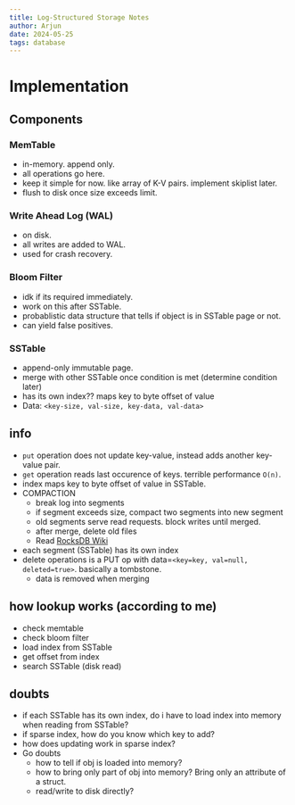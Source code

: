 ```yaml
---
title: Log-Structured Storage Notes
author: Arjun
date: 2024-05-25
tags: database
---
```


# Implementation

## Components

### MemTable
- in-memory. append only.
- all operations go here.
- keep it simple for now. like array of K-V pairs. implement skiplist later.
- flush to disk once size exceeds limit.

### Write Ahead Log (WAL)
- on disk.
- all writes are added to WAL.
- used for crash recovery.

### Bloom Filter
- idk if its required immediately.
- work on this after SSTable.
- probablistic data structure that tells if object is in SSTable page or not.
- can yield false positives.

### SSTable
- append-only immutable page.
- merge with other SSTable once condition is met (determine condition later)
- has its own index?? maps key to byte offset of value
- Data: `<key-size, val-size, key-data, val-data>`

## info
- `put` operation does not update key-value, instead adds another key-value pair.
- `get` operation reads last occurence of keys. terrible performance `O(n)`.  
- index maps key to byte offset of value in SSTable.
- COMPACTION
	- break log into segments
	- if segment exceeds size, compact two segments into new segment
	- old segments serve read requests. block writes until merged.
	- after merge, delete old files
	- Read [RocksDB Wiki](https://github.com/facebook/rocksdb/wiki/Compaction)
- each segment (SSTable) has its own index
- delete operations is a PUT op with data=`<key=key, val=null, deleted=true>`. basically a tombstone.
	- data is removed when merging

## how lookup works (according to me)
- check memtable
- check bloom filter
- load index from SSTable
- get offset from index
- search SSTable (disk read)

## doubts
- if each SSTable has its own index, do i have to load index into memory when reading from SSTable?
- if sparse index, how do you know which key to add?
- how does updating work in sparse index?
- Go doubts
	- how to tell if obj is loaded into memory?
	- how to bring only part of obj into memory? Bring only an attribute of a struct.
	- read/write to disk directly?

